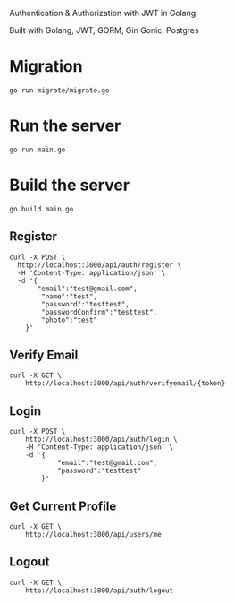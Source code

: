 Authentication & Authorization with JWT in Golang

Built with Golang, JWT, GORM, Gin Gonic, Postgres

# Migration

    go run migrate/migrate.go

# Run the server

    go run main.go

# Build the server

    go build main.go

## Register

    curl -X POST \
      http://localhost:3000/api/auth/register \
      -H 'Content-Type: application/json' \
      -d '{
           "email":"test@gmail.com",
            "name":"test",
            "password":"testtest",
            "passwordConfirm":"testtest",
            "photo":"test"
        }'

## Verify Email

    curl -X GET \
        http://localhost:3000/api/auth/verifyemail/{token}

## Login

    curl -X POST \
        http://localhost:3000/api/auth/login \
        -H 'Content-Type: application/json' \
        -d '{
                "email":"test@gmail.com",
                "password":"testtest"
            }'

## Get Current Profile

    curl -X GET \
        http://localhost:3000/api/users/me

## Logout

    curl -X GET \
        http://localhost:3000/api/auth/logout
